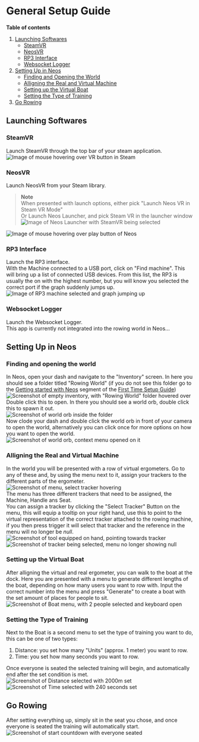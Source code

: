# General Setup Guide

**Table of contents**
1. [Launching Softwares]()
    * [SteamVR]()
    * [NeosVR]()
    * [RP3 Interface]()
    * [Websocket Logger]()
2. [Setting Up in Neos]()
    * [Finding and Opening the World]()
    * [Alligning the Real and Virtual Machine]()
    * [Setting up the Virtual Boat]()
    * [Setting the Type of Training]()
3. [Go Rowing]()

## Launching Softwares

### SteamVR
Launch SteamVR through the top bar of your steam application.<br>
![Image of mouse hovering over VR button in Steam]()

### NeosVR
Launch NeosVR from your Steam library.<br>
> **Note**<br>
> When presented with launch options, either pick "Launch Neos VR in Steam VR Mode"<br>
> Or Launch Neos Launcher, and pick Steam VR in the launcher window
> ![Image of Neos Launcher with SteamVR being selected]()

![Image of mouse hovering over play button of Neos]()

### RP3 Interface
Launch the RP3 interface.<br>
With the Machine connected to a USB port, click on "Find machine". This will bring up a list of connected USB devices. From this list, the RP3 is usually the on with the highest number, but you will know you selected the correct port if the graph suddenly jumps up.<br>
![Image of RP3 machine selected and graph jumping up]()

### Websocket Logger
Launch the Websocket Logger.<br>
This app is currently not integrated into the rowing world in Neos...

## Setting Up in Neos

### Finding and opening the world
In Neos, open your dash and navigate to the "Inventory" screen. In here you should see a folder titled "Rowing World"
(if you do not see this folder go to the [Getting started with Neos](FirstTimeSetupGuide.md#getting-starter-with-neos) segment of the [First Time Setup Guide](FirstTimeSetupGuide.md))<br>
![Screenshot of empty inventory, with "Rowing World" folder hovered over]()<br>
Double click this to open.
In there you should see a world orb, double click this to spawn it out.<br>
![Screenshot of world orb inside the folder]()<br>
Now clode your dash and double click the world orb in front of your camera to open the world, alternatively you can click once for more options on how you want to open the world.<br>
![Screenshot of world orb, context menu opened on it]()

### Alligning the Real and Virtual Machine
In the world you will be presented with a row of virtual ergometers. Go to any of these and, by using the menu next to it, assign your trackers to the different parts of the ergometer.<br>
![Screenshot of menu, select tracker hovering]()<br>
The menu has three different trackers that need to be assigned, the Machine, Handle ans Seat.<br>
You can assign a tracker by clicking the "Select Tracker" Button on the menu, this will equip a tooltip on your right hand, use this to point to the virtual representation of the correct tracker attached to the rowing machine, if you then press trigger it will select that tracker and the reference in the menu will no longer be <i>null</i>.<br>
![Screenshot of tool equipped on hand, pointing towards tracker]()<br>
![Screenshot of tracker being selected, menu no longer showing null]()

### Setting up the Virtual Boat
After alligning the virtual and real ergometer, you can walk to the boat at the dock. Here you are presented with a menu to generate different lengths of the boat, depending on how many users you want to row with. Input the correct number into the menu and press "Generate" to create a boat with the set amount of places for people to sit.
![Screenshot of Boat menu, with 2 people selected and keyboard open]()

### Setting the Type of Training
Next to the Boat is a second menu to set the type of training you want to do, this can be one of two types:<br>
1. Distance: you set how many "Units" (approx. 1 meter) you want to row.
2. Time: you set how many seconds you want to row.

Once everyone is seated the selected training will begin, and automatically end after the set condition is met.<br>
![Screenshot of Distance selected with 2000m set]()<br>
![Screenshot of Time selected with 240 seconds set]()<br>

## Go Rowing
After setting everything up, simply sit in the seat you chose, and once everyone is seated the training will automatically start.
![Screenshot of start countdown with everyone seated]()